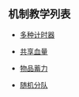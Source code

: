 机制教学列表
-----------

- [多种计时器](https://gitlab.com/SharkGirl_kunjang/MythicMobs-Chinese-Wiki/-/wikis/%E5%A4%9A%E7%A7%8D%E8%AE%A1%E6%97%B6%E5%99%A8)

- [共享血量](机制教学/共享血量)

- [物品蓄力](机制教学/物品蓄力)

- [随机分队](机制教学/随机分队)